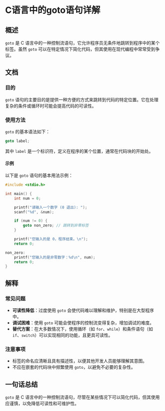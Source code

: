 <!--
Meta Description: # C语言中的goto语句详解 ## 概述 `goto` 是 C 语言中的一种控制流语句，它允许程序员无条件地跳转到程序中的某个标签。虽然 `goto` 可以在特定情况下简化代码，但其使用在现代编程中常常受到争议。 ## 文档 ### 目的 `goto` 语句的主要目的是提供一种方便的方式来跳转到代...
Meta Keywords: goto, num, printf, 语言中的一种控制流语句, label
-->

# C语言中的goto语句详解

## 概述
`goto` 是 C 语言中的一种控制流语句，它允许程序员无条件地跳转到程序中的某个标签。虽然 `goto` 可以在特定情况下简化代码，但其使用在现代编程中常常受到争议。

## 文档
### 目的
`goto` 语句的主要目的是提供一种方便的方式来跳转到代码的特定位置。它在处理复杂的条件或循环时可能会提高代码的可读性。

### 使用方法
`goto` 的基本语法如下：
```c
goto label;
```
其中 `label` 是一个标识符，定义在程序的某个位置，通常在代码块的开始处。

#### 示例
以下是 `goto` 语句的基本用法示例：
```c
#include <stdio.h>

int main() {
    int num = 0;

    printf("请输入一个数字 (0 退出): ");
    scanf("%d", &num);

    if (num != 0) {
        goto non_zero; // 跳转到非零标签
    }

    printf("您输入的是 0，程序结束。\n");
    return 0;

non_zero:
    printf("您输入的是非零数字：%d\n", num);
    return 0;
}
```

## 解释
### 常见问题
- **可读性降低**：过度使用 `goto` 会使代码难以理解和维护，特别是在大型程序中。
- **调试困难**：使用 `goto` 可能会使程序的控制流变得复杂，增加调试的难度。
- **替代方案**：在大多数情况下，使用循环（如 `for`、`while`）和条件语句（如 `if`、`switch`）可以实现相同的功能，且更具可读性。

### 注意事项
- 标签的命名应清晰且具有描述性，以便其他开发人员能够理解其意图。
- 不应在嵌套的代码块中频繁使用 `goto`，以避免不必要的复杂性。

## 一句话总结
`goto` 是 C 语言中的一种控制流语句，尽管在某些情况下可以简化代码，但其使用应谨慎，以免降低可读性和可维护性。